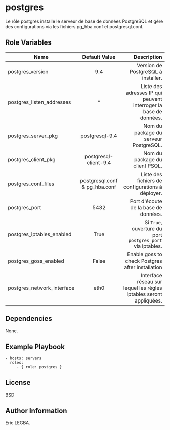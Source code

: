 postgres
=========

Le rôle postgres installe le serveur de base de données PostgreSQL et gère des configurations via les fichiers pg_hba.conf et postgresql.conf.

Role Variables
--------------

| Name	        | Default Value	| Description|
| ------------- |:-------------:| ----------:|
|postgres_version|9.4|Version de PostgreSQL à installer.|
|postgres_listen_addresses|*|Liste des adresses IP qui peuvent interroger la base de données.|
|postgres_server_pkg|postgresql-9.4|Nom du package du serveur PostgreSQL.|
|postgres_client_pkg|postgresql-client-9.4|Nom du package du client PSQL.|
|postgres_conf_files|postgresql.conf & pg_hba.conf|Liste des fichiers de configurations à déployer.|
|postgres_port|5432|Port d'écoute de la base de données.|
|postgres_iptables_enabled|True|Si `True`, ouverture du port `postgres_port` via iptables.|
|postgres_goss_enabled|False|Enable goss to check Postgres after installation|
|postgres_network_interface|eth0|Interface réseau sur lequel les règles Iptables seront appliquées.|

Dependencies
------------

None.

Example Playbook
----------------

    - hosts: servers
      roles:
         - { role: postgres }

License
-------

BSD

Author Information
------------------

Eric LEGBA.